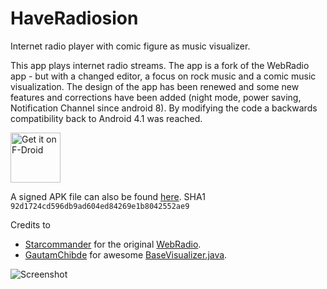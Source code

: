 # HaveRadiosion

Internet radio player with comic figure as music visualizer.

This app plays internet radio streams. The app is a fork of the WebRadio
app - but with a changed editor, a focus on rock music and a comic
music visualization. The design of the app has been renewed and some
new features and corrections have been added (night mode, power
saving, Notification Channel since android 8). By modifying the code
a backwards compatibility back to Android 4.1 was reached.

[<img src="https://fdroid.gitlab.io/artwork/badge/get-it-on.png"
     alt="Get it on F-Droid"
     height="80">](https://f-droid.org/packages/click.dummer.have_radiosion/)

A signed APK file can also be found [here](https://raw.githubusercontent.com/no-go/StreamRadio/master/app/release/click.dummer.have_radiosion.apk).
SHA1 `92d1724cd596db9ad604ed84269e1b8042552ae9`

Credits to

- [Starcommander](https://github.com/Starcommander) for the original [WebRadio](https://github.com/Starcommander/StreamRadio).
- [GautamChibde](https://github.com/GautamChibde) for awesome [BaseVisualizer.java](https://github.com/GautamChibde/android-audio-visualizer).

![Screenshot](metadata/en-US/images/phoneScreenshots/0.png)
